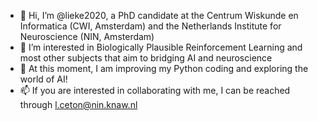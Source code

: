 - 👋 Hi, I’m @lieke2020, a PhD candidate at the Centrum Wiskunde en Informatica (CWI, Amsterdam) and 
the Netherlands Institute for Neuroscience (NIN, Amsterdam)
- 👀 I’m interested in Biologically Plausible Reinforcement Learning and most other subjects that aim to bridging AI and neuroscience
- 🌱 At this moment, I am improving my Python coding and exploring the world of AI! 
- 📫 If you are interested in collaborating with me, I can be reached through l.ceton@nin.knaw.nl

<!---
lieke2020/lieke2020 is a ✨ special ✨ repository because its `README.md` (this file) appears on your GitHub profile.
You can click the Preview link to take a look at your changes.
--->
